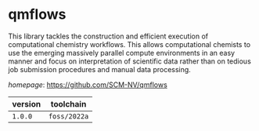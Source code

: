 # qmflows

This library tackles the construction and efficient execution  of computational chemistry workflows. This allows computational chemists to use  the emerging massively parallel compute environments in an easy manner and focus  on interpretation of scientific data rather than on tedious job submission  procedures and manual data processing.

*homepage*: <https://github.com/SCM-NV/qmflows>

version | toolchain
--------|----------
``1.0.0`` | ``foss/2022a``
